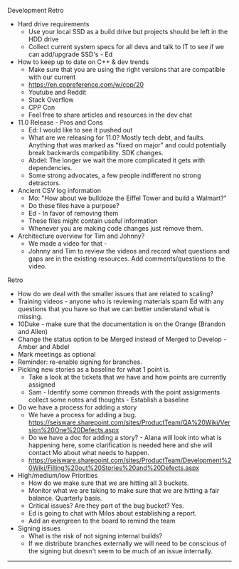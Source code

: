 Development Retro
- Hard drive requirements
	- Use your local SSD as a build drive but projects should be left in the HDD drive
	- Collect current system specs for all devs and talk to IT to see if we can add/upgrade SSD's - Ed
- How to keep up to date on C++ & dev trends
	- Make sure that you are using the right versions that are compatible with our current 
	- https://en.cppreference.com/w/cpp/20
	- Youtube and Reddit
	- Stack Overflow
	- CPP Con
	- Feel free to share articles and resources in the dev chat
- 11.0 Release - Pros and Cons
	- Ed: I would like to see it pushed out
	- What are we releasing for 11.0? Mostly tech debt, and faults. Anything that was marked as "fixed on major" and could potentially break backwards compatibility. SDK changes.
	- Abdel: The longer we wait the more complicated it gets with dependencies. 
	- Some strong advocates, a few people indifferent no strong detractors.
- Ancient CSV log information
	- Mo: "How about we bulldoze the Eiffel Tower and build a Walmart?"
	- Do these files have a purpose?
	- Ed - In favor of removing them 
	- These files might contain useful information
	- Whenever you are making code changes just remove them.
- Architecture overview for Tim and Johnny?
	- We made a video for that - 
	- Johnny and Tim to review the videos and record what questions and gaps are in the existing resources. Add comments/questions to the video.

Retro
- How do we deal with the smaller issues that are related to scaling?
- Training videos - anyone who is reviewing materials spam Ed with any questions that you have so that we can better understand what is missing.
- 10Duke - make sure that the documentation is on the Orange (Brandon and Allen)
- Change the status option to be Merged instead of Merged to Develop - Amber and Abdel
- Mark meetings as optional
- Reminder: re-enable signing for branches.
- Picking new stories as a baseline for what 1 point is.
	- Take a look at the tickets that we have and how points are currently assigned
	- Sam - Identify some common threads with the point assignments collect some notes and thoughts - Establish a baseline
- Do we have a process for adding a story
	- We have a process for adding a bug. https://seisware.sharepoint.com/sites/ProductTeam/QA%20Wiki/Version%20One%20Defects.aspx
	- Do we have a doc for adding a story? - Alana will look into what is happening here, some clarification is needed here and she will contact Mo about what needs to happen.
	- https://seisware.sharepoint.com/sites/ProductTeam/Development%20Wiki/Filling%20out%20Stories%20and%20Defects.aspx
- High/medium/low Priorities
	- How do we make sure that we are hitting all 3 buckets.
	- Monitor what we are taking to make sure that we are hitting a fair balance. Quarterly basis. 
	- Critical issues? Are they part of the bug bucket? Yes.
	- Ed is going to chat with Milos about establishing a report.
	- Add an evergreen to the board to remind the team
- Signing issues
	- What is the risk of not signing internal builds?
	- If we distribute branches externally we will need to be conscious of the signing but doesn't seem to be much of an issue internally.
---

